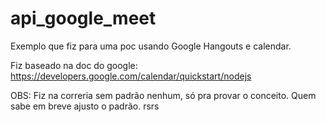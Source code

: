 # api_google_meet

Exemplo que fiz para uma poc usando Google Hangouts e calendar.

Fiz baseado na doc do google: https://developers.google.com/calendar/quickstart/nodejs

OBS: Fiz na correria sem padrão nenhum, só pra provar o conceito. Quem sabe em breve ajusto o padrão. rsrs
